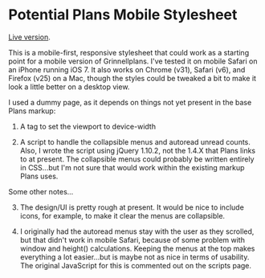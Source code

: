 <h1>Potential Plans Mobile Stylesheet</h1>

<a href="http://www.hannaliebl.com/lab/mobile-plans">Live version</a>.

This is a mobile-first, responsive stylesheet that could work as a starting point for a mobile version of Grinnellplans. I've tested it on mobile Safari on an iPhone running iOS 7. It also works on Chrome (v31), Safari (v6), and Firefox (v25) on a Mac, though the styles could be tweaked a bit to make it look a little better on a desktop view.

I used a dummy page, as it depends on things not yet present in the base Plans markup:

1. A <meta> tag to set the viewport to device-width

2. A script to handle the collapsible menus and autoread unread counts. Also, I wrote the script using jQuery 1.10.2, not the 1.4.X that Plans links to at present. The collapsible menus could probably be written entirely in CSS...but I'm not sure that would work within the existing markup Plans uses.

Some other notes...

3. The design/UI is pretty rough at present. It would be nice to include icons, for example, to make it clear the menus are collapsible.

4. I originally had the autoread menus stay with the user as they scrolled, but that didn't work in mobile Safari, because of some problem with window and height() calculations. Keeping the menus at the top makes everything a lot easier...but is maybe not as nice in terms of usability. The original JavaScript for this is commented out on the scripts page.